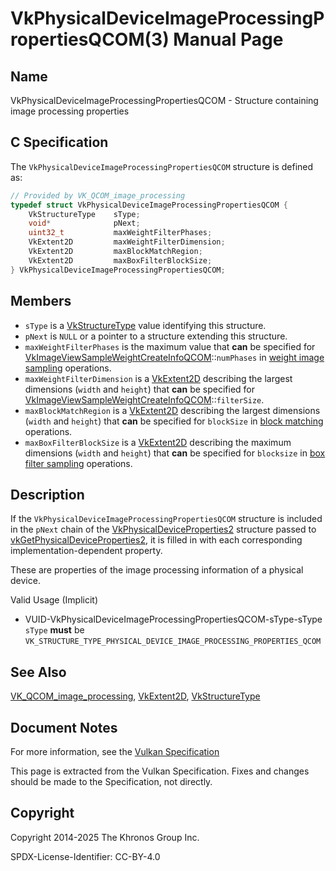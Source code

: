 # VkPhysicalDeviceImageProcessingPropertiesQCOM(3) Manual Page

## Name

VkPhysicalDeviceImageProcessingPropertiesQCOM - Structure containing image processing properties



## [](#_c_specification)C Specification

The `VkPhysicalDeviceImageProcessingPropertiesQCOM` structure is defined as:

```c++
// Provided by VK_QCOM_image_processing
typedef struct VkPhysicalDeviceImageProcessingPropertiesQCOM {
    VkStructureType    sType;
    void*              pNext;
    uint32_t           maxWeightFilterPhases;
    VkExtent2D         maxWeightFilterDimension;
    VkExtent2D         maxBlockMatchRegion;
    VkExtent2D         maxBoxFilterBlockSize;
} VkPhysicalDeviceImageProcessingPropertiesQCOM;
```

## [](#_members)Members

- `sType` is a [VkStructureType](https://registry.khronos.org/vulkan/specs/latest/man/html/VkStructureType.html) value identifying this structure.
- `pNext` is `NULL` or a pointer to a structure extending this structure.
- []()`maxWeightFilterPhases` is the maximum value that **can** be specified for [VkImageViewSampleWeightCreateInfoQCOM](https://registry.khronos.org/vulkan/specs/latest/man/html/VkImageViewSampleWeightCreateInfoQCOM.html)::`numPhases` in [weight image sampling](https://registry.khronos.org/vulkan/specs/latest/html/vkspec.html#textures-weightimage-filterphases) operations.
- []()`maxWeightFilterDimension` is a [VkExtent2D](https://registry.khronos.org/vulkan/specs/latest/man/html/VkExtent2D.html) describing the largest dimensions (`width` and `height`) that **can** be specified for [VkImageViewSampleWeightCreateInfoQCOM](https://registry.khronos.org/vulkan/specs/latest/man/html/VkImageViewSampleWeightCreateInfoQCOM.html)::`filterSize`.
- []()`maxBlockMatchRegion` is a [VkExtent2D](https://registry.khronos.org/vulkan/specs/latest/man/html/VkExtent2D.html) describing the largest dimensions (`width` and `height`) that **can** be specified for `blockSize` in [block matching](https://registry.khronos.org/vulkan/specs/latest/html/vkspec.html#textures-blockmatch) operations.
- []()`maxBoxFilterBlockSize` is a [VkExtent2D](https://registry.khronos.org/vulkan/specs/latest/man/html/VkExtent2D.html) describing the maximum dimensions (`width` and `height`) that **can** be specified for `blocksize` in [box filter sampling](https://registry.khronos.org/vulkan/specs/latest/html/vkspec.html#textures-boxfilter) operations.

## [](#_description)Description

If the `VkPhysicalDeviceImageProcessingPropertiesQCOM` structure is included in the `pNext` chain of the [VkPhysicalDeviceProperties2](https://registry.khronos.org/vulkan/specs/latest/man/html/VkPhysicalDeviceProperties2.html) structure passed to [vkGetPhysicalDeviceProperties2](https://registry.khronos.org/vulkan/specs/latest/man/html/vkGetPhysicalDeviceProperties2.html), it is filled in with each corresponding implementation-dependent property.

These are properties of the image processing information of a physical device.

Valid Usage (Implicit)

- [](#VUID-VkPhysicalDeviceImageProcessingPropertiesQCOM-sType-sType)VUID-VkPhysicalDeviceImageProcessingPropertiesQCOM-sType-sType  
  `sType` **must** be `VK_STRUCTURE_TYPE_PHYSICAL_DEVICE_IMAGE_PROCESSING_PROPERTIES_QCOM`

## [](#_see_also)See Also

[VK\_QCOM\_image\_processing](https://registry.khronos.org/vulkan/specs/latest/man/html/VK_QCOM_image_processing.html), [VkExtent2D](https://registry.khronos.org/vulkan/specs/latest/man/html/VkExtent2D.html), [VkStructureType](https://registry.khronos.org/vulkan/specs/latest/man/html/VkStructureType.html)

## [](#_document_notes)Document Notes

For more information, see the [Vulkan Specification](https://registry.khronos.org/vulkan/specs/latest/html/vkspec.html#VkPhysicalDeviceImageProcessingPropertiesQCOM)

This page is extracted from the Vulkan Specification. Fixes and changes should be made to the Specification, not directly.

## [](#_copyright)Copyright

Copyright 2014-2025 The Khronos Group Inc.

SPDX-License-Identifier: CC-BY-4.0